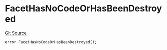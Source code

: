 # FacetHasNoCodeOrHasBeenDestroyed
[Git Source](https://github.com/thrackle-io/aquifi-rules-v1/blob/47aa0c8585077f5b931483a9b3097e3fe330a3c3/src/protocol/economic/ruleProcessor/RuleProcessorDiamond.sol)


```solidity
error FacetHasNoCodeOrHasBeenDestroyed();
```

